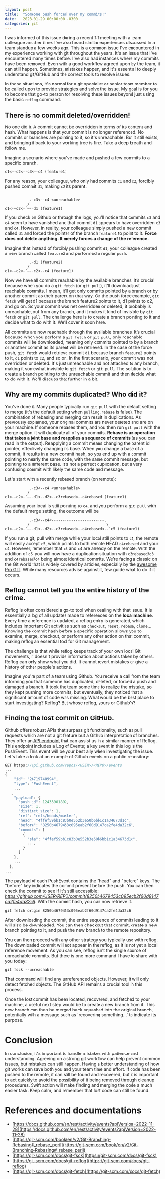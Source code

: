 ```yaml
---
layout: post
title:  "Someone push forced over my commits!"
date:   2023-01-29 00:00:00 -0300
categories: git
---
```


I was informed of this issue during a recent 1:1 meeting with a team colleague another time. I've also heard similar experiences discussed in a team standup a few weeks ago. This is a common issue I've encountered in my experience working with git throughout the years. It's an issue that I've encountered many times before. I've also had instances where my commits have been removed. Even with a good workflow agreed upon by the team, it can still happen. Sometimes, mistakes happen, and it's essential to deeply understand git/GitHub and the correct tools to resolve issues.

In these situations, it's normal for a git specialist or senior team member to be called upon to provide strategies and solve the issue. My goal is for you to become that go-to person for resolving these issues beyond just using the basic `reflog` command.

## There is no commit deleted/overridden!

No one did it. A commit cannot be overridden in terms of its content and hash. What happens is that your commit is no longer referenced. No commits or branches are pointing to it, so it's unreachable. But it still exists, and bringing it back to your working tree is fine. Take a deep breath and follow me.

Imagine a scenario where you've made and pushed a few commits to a specific branch.

```
c1<—-c2<--c3<—-c4 (feature1)
```

For any reason, your colleague, who only had commits `c1` and `c2`, forcibly pushed commit `d1`, making `c2` its parent.

```

           .-c3<--c4 <unreachable>
          /
c1<-—c2<-´—--d1 (feature1)
```

If you check on Github or through the logs, you'll notice that commits `c3` and `c4` seem to have vanished and that commit `d1` appears to have overridden `c3` and `c4`. However, in reality, your colleague simply pushed a new commit called `d1` and forced the pointer of the branch `feature1` to point to it. **Force does not delete anything. It merely forces a change of the reference.**

Imagine that instead of forcibly pushing commit `d1`, your colleague created a new branch called `feature2` and performed a regular `push`.

```
           .-d1 (feature2)
          /
c1<-—c2<-´—--c2<--c4 (feature1)
```

Now we have all commits reachable by the available branches. It’s crucial because when you do a `git fetch`  (or `git pull`), it’ll download just reachable commits. I mean, it’ll get only commits pointed by a branch or by another commit as their parent on that way. On the push force example, `git fetch` will get d1 because the branch feature2 points to it, d1 points to c2, and go on. So your commit was net overridden or deleted, it probably is unreachable, out from any branch, and it makes it kind of invisible by `git fetch` or `git pull`. The challenge here is to create a branch pointing to it and decide what to do with it. We’ll cover it soon here.

All commits are now reachable through the available branches. It’s crucial because when you perform a `git fetch` or `git pull`, only reachable commits will be downloaded, meaning only commits pointed to by a branch or another commit as its parent will be retrieved. In the case of the force push, `git fetch` would retrieve commit `d1` because branch `feature2` points to it, `d1` points to `c2`, and so on. In the first scenario, your commit was not overridden or deleted. It's just unreachable and not attached to any branch, making it somewhat invisible to `git fetch` or `git pull`. The solution is to create a branch pointing to the unreachable commit and then decide what to do with it. We'll discuss that further in a bit.

## Why are my commits duplicated? Who did it?

You've done it. Many people typically run `git pull` with the default setting to merge (it's the default setting when `pulling.rebase` is false). The combination of rebasing and merging can result in duplications. As previously explained, your original commits are never deleted and are on your machine. If someone rebases them, and you then run `git pull` with the merge option, it will duplicate all of your commits. **Rebase is an operation that takes a joint base and reapplies a sequence of commits** (as you can read in the output). Reapplying a commit means changing the parent id pointer, effectively changing its base. When you change a base of a commit, it results in a new commit hash, so you end up with a commit pointing to nearly the same code, with the same commit message, but pointing to a different base. It's not a perfect duplication, but a very confusing commit with likely the same code and message.

Let's start with a recently rebased branch (on remote):

```
           .-c3<--c4 <unreachable>
          /
c1<-—c2<-´—--d1<--d2<--c3rebased<--c4rebased (feature1)

```

Assuming your local is still pointing to `c4`, and you perform a `git pull` with the default merge setting, the outcome will be:

```
           .-c3<--c4<------------------------.
          /                                   \
c1<-—c2<-´—--d1<--d2<--c3rebased<--c4rebased<--`c5 (feature1)
```

If you run a git, pull with merge while your local still points to `c4`, the remote will easily accept `c5`, which points to both remote HEAD `c4rebased` and your `c4`. However, remember that `c3` and `c4` are already on the remote. With the addition of `c5`, you will now have a duplication situation with `c3rebased`/`c3` and `c4rebased`/`c4` being almost identical commits. We’re facing a classic on the Git world that is widely covered by articles, especially by the [awesome Pro GIT](https://git-scm.com/book/en/v2/Git-Branching-Rebasing#_rebase_peril). While many resources advise against it, few guide what to do if it occurs.

## Reflog cannot tell you the entire history of the crime.

Reflog is often considered a go-to tool when dealing with that issue. It is essentially a log of all updates made to references on the **local machine**. Every time a reference is updated, a reflog entry is generated, which includes important Git activities such as `checkout`, `reset`, `rebase`,  `clone`... Knowing the commit hash before a specific operation allows you to examine, merge, checkout, or perform any other action on that commit, making reflog an essential tool for Git management.

The challenge is that while reflog keeps track of your own local Git movements, it doesn't provide information about actions taken by others. Reflog can only show what you did. It cannot revert mistakes or give a history of other people's actions.

Imagine you're part of a team using Github. You receive a call from the team informing you that someone has duplicated, deleted, or forced a push and damaged a branch. It took the team some time to realize the mistake, so they kept pushing more commits, but eventually, they noticed that a significant amount of code was missing. What would be the best place to start investigating? Reflog? But whose reflog, yours or Github's?

## Finding the lost commit on GitHub.

Github offers robust APIs that surpass git functionality, such as pull requests which are not a git feature but a Github interpretation of branches. They offer an [API endpoint](https://docs.github.com/en/rest/activity/events?apiVersion=2022-11-28) that can assist us in a similar manner of Reflog. This endpoint includes a Log of Events; a key event in this log is the PushEvent. This event will be your best ally when investigating the issue. Let's take a look at an example of Github events on a public repository:

```jsx
GET https://api.github.com/repos/<USER>/<REPO>/events
...
{
    "id": "26719740994",
    "type": "PushEvent",
    ...
   ,
    "payload": {
      "push_id": 12433901892,
      "size": 1,
      "distinct_size": 1,
      "ref": "refs/heads/master",
      "head": "4ffef59bb1c83b0e552b3e50b6bb1c1a34673d1c",
      "before": "8250b4679453c095eab2f60d9147ca2fe4da32c6",
      "commits": [
        {
          "sha": "4ffef59bb1c83b0e552b3e50b6bb1c1a34673d1c",
          ...,
        }
      ]
    },
    ...
  },
...
```

The payload of each PushEvent contains the "head" and "before" keys. The "before" key indicates the commit present before the push. You can then check the commit to see if it's still accessible: *https://github.com/USER/REPO/commit/8250b4679453c095eab2f60d9147ca2fe4da32c6*. With the commit hash, you can now retrieve it.

```
git fetch origin 8250b4679453c095eab2f60d9147ca2fe4da32c6
```

After downloading the commit, the entire sequence of commits leading to it will also be downloaded. You can then checkout that commit, create a new branch pointing to it, and push the new branch to the remote repository.

You can then proceed with any other strategy you typically use with reflog. The downloaded commit will not appear in the reflog, as it is not yet a local reference movement. As you can see, reflog isn’t the single source of unreachable commits. But there is one more command I have to share with you today:

```
git fsck --unreachable 
```

That command will find any unreferenced objects. However, it will only detect fetched objects. The GitHub API remains a crucial tool in this process.

Once the lost commit has been located, recovered, and fetched to your machine, a useful next step would be to create a new branch from it. This new branch can then be merged back squashed into the original branch, potentially with a message such as 'recovering something...' to indicate its purpose.

# Conclusion

In conclusion, it's important to handle mistakes with patience and understanding. Agreeing on a strong git workflow can help prevent common issues, but mistakes can still happen. Having a better understanding of how git works can save both you and your team time and effort. If code has been pushed to the remote, it can still be found and recovered, but it is important to act quickly to avoid the possibility of it being removed through cleanup procedures. Swift action will make finding and merging the code a much easier task. Keep calm, and remember that lost code can still be found.

# References and documentations

- [https://docs.github.com/en/rest/activity/events?apiVersion=2022-11-28](https://docs.github.com/en/rest/activity/events?apiVersion=2022-11-28)
- [https://git-scm.com/book/en/v2/Git-Branching-Rebasing#_rebase_peril](https://git-scm.com/book/en/v2/Git-Branching-Rebasing#_rebase_peril)
- [https://git-scm.com/docs/git-fsck](https://git-scm.com/docs/git-fsck)
- [https://git-scm.com/docs/git-reflog](https://git-scm.com/docs/git-reflog)
- [https://git-scm.com/docs/git-fetch](https://git-scm.com/docs/git-fetch)
